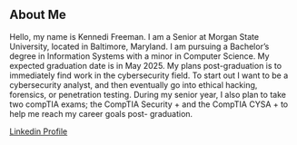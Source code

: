 ## About Me
Hello, my name is Kennedi Freeman. I am a Senior at Morgan State University, located in Baltimore, Maryland. I am pursuing a Bachelor’s degree in Information Systems with a minor in Computer Science. My expected graduation date is in May 2025. My plans post-graduation is to immediately find work in the cybersecurity field. To start out I want to be a cybersecurity analyst, and then eventually go into ethical hacking, forensics, or penetration testing. During my senior year, I also plan to take two compTIA exams; the CompTIA Security + and the CompTIA CYSA + to help me reach my career goals post- graduation.

[Linkedin Profile](https://www.linkedin.com/in/michael-adeleke-4a1228217/)

